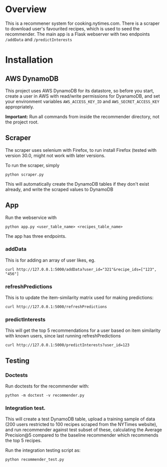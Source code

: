 # Overview
This is a recommener system for cooking.nytimes.com. There is a scraper to download user's favourited recipes, which is used to seed the recommender. The main app is a Flask webserver with two endpoints `/addData` and `/predictInterests`

# Installation

## AWS DynamoDB
This project uses AWS DynamoDB for its datastore, so before you start, create a user in AWS with read/write permissions for DyanamoDB, and set your environment variables `AWS_ACCESS_KEY_ID` and `AWS_SECRET_ACCESS_KEY` appropriately.

**Important:** Run all commands from inside the recommender directory, not the project root.

## Scraper

The scraper uses selenium with Firefox, to run install Firefox (tested with version 30.0, might not work with later versions.

To run the scraper, simply

    python scraper.py

This will automatically create the DynamoDB tables if they don't exist already, and write the scraped values to DynamoDB

## App

Run the webservice with

    python app.py <user_table_name> <recipes_table_name>

The app has three endpoints.

### addData
This is for adding an array of user likes, eg.

    curl http://127.0.0.1:5000/addData?user_id="321"&recipe_ids=["123", "456"]


### refreshPredictions
This is to update the item-similarity matrix used for making predictions:

    curl http://127.0.0.1:5000/refreshPredictions

### predictInterests
This will get the top 5 recommendations for a user based on item similarity with known users, since last running refreshPredictions

    curl http://127.0.0.1:5000/predictInterests?user_id=123

## Testing

### Doctests
Run doctests for the recommender with:

    python -m doctest -v recommender.py

### Integration test.

This will create a test DynamoDB table, upload a training sample of data (200 users restricted to 100 recipes scraped from the NYTimes website), and run recommender against test subset of these, calculating the Average Precision@5 compared to the baseline recommender which recommends the top 5 recipes.

Run the integration testing script as:

    python recommender_test.py
